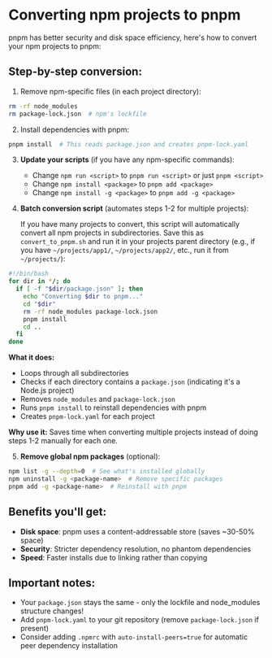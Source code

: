 # Converting npm projects to pnpm

pnpm has better security and disk space efficiency, here's how to convert your npm projects to pnpm:

## Step-by-step conversion:
1. Remove npm-specific files (in each project directory):

```bash
rm -rf node_modules
rm package-lock.json  # npm's lockfile
```

2. Install dependencies with pnpm:

```bash
pnpm install  # This reads package.json and creates pnpm-lock.yaml
```

3. **Update your scripts** (if you have any npm-specific commands):
   - Change `npm run <script>` to `pnpm run <script>` or just `pnpm <script>`
   - Change `npm install <package>` to `pnpm add <package>`
   - Change `npm install -g <package>` to `pnpm add -g <package>`

4. **Batch conversion script** (automates steps 1-2 for multiple projects):

   If you have many projects to convert, this script will automatically convert all npm projects in subdirectories. Save this as `convert_to_pnpm.sh` and run it in your projects parent directory (e.g., if you have `~/projects/app1/`, `~/projects/app2/`, etc., run it from `~/projects/`):

```bash
#!/bin/bash
for dir in */; do
  if [ -f "$dir/package.json" ]; then
    echo "Converting $dir to pnpm..."
    cd "$dir"
    rm -rf node_modules package-lock.json
    pnpm install
    cd ..
  fi
done
```

   **What it does:**
   - Loops through all subdirectories
   - Checks if each directory contains a `package.json` (indicating it's a Node.js project)
   - Removes `node_modules` and `package-lock.json` 
   - Runs `pnpm install` to reinstall dependencies with pnpm
   - Creates `pnpm-lock.yaml` for each project

   **Why use it:** Saves time when converting multiple projects instead of doing steps 1-2 manually for each one.

5. **Remove global npm packages** (optional):

```bash
npm list -g --depth=0  # See what's installed globally
npm uninstall -g <package-name>  # Remove specific packages
pnpm add -g <package-name>  # Reinstall with pnpm
```

## Benefits you'll get:

- **Disk space**: pnpm uses a content-addressable store (saves ~30-50% space)
- **Security**: Stricter dependency resolution, no phantom dependencies
- **Speed**: Faster installs due to linking rather than copying

## Important notes:

- Your `package.json` stays the same - only the lockfile and node_modules structure changes!
- Add `pnpm-lock.yaml` to your git repository (remove `package-lock.json` if present)
- Consider adding `.npmrc` with `auto-install-peers=true` for automatic peer dependency installation
